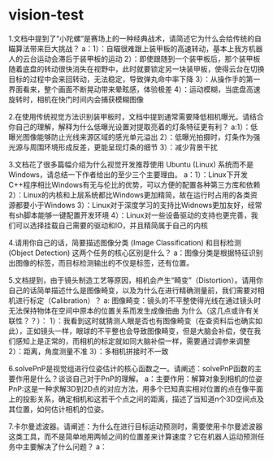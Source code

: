 # vision-test

1.文档中提到了“小陀螺”是赛场上的一种经典战术，请简述它为什么会给传统的自瞄算法带来巨大挑战？
  a：1）：自瞄很难跟上装甲板的高速转动，基本上我方机器人的云台运动会滞后于装甲板的运动
     2）：即使跟随到一个装甲板后，那个装甲板随着底盘的转动很快消失在视野中，此时就要锁定另一块装甲板，使得云台在切换目标的过程中会来回转动，无法稳定，导致弹丸命中率下降
     3）：从操作手的第一界面看来，整个画面不断晃动带来晕眩感，体验极差
     4）：运动模糊，当底盘高速旋转时，相机在快门时间内会捕获模糊图像

2.在使用传统视觉方法识别装甲板时，文档中提到通常需要降低相机曝光。请结合你自己的理解，解释为什么低曝光设置对提取亮着的灯条特征更有利？
  a:1）：低曝光图像能够防止光线来源区域的感光单元溢出
    2）：低曝光拍摄时，灯条作为强光源与周围环境形成反差，更能呈现灯条的细节
    3）：减少背景干扰

3.文档花了很多篇幅介绍为什么视觉开发推荐使用 Ubuntu (Linux) 系统而不是Windows，请总结一下作者给出的至少三个主要理由。
  a：1）：Linux下开发C++程序相比Windows有无与伦比的优势，可以方便的配置各种第三方库和依赖
     2）：Linux的内核和上层系统都比Windows更加精简，故在运行时占用的各类资源都要小于Windows
     3）：Linux对于深度学习的支持比Widnows更加友好，经常有sh脚本能够一键配置开发环境
     4）：Linux对一些设备驱动的支持也更完善，我们可以选择挂载自己需要的驱动和IO，并且精简属于自己的内核

4.请用你自己的话，简要描述图像分类 (Image Classification) 和目标检测 (Object Detection) 这两个任务的核心区别是什么？
  a：图像分类是根据特征识别出图像的标签，而目标检测输出的不仅是标签，还有位置。

5.文档提到，由于镜头制造工艺等原因，相机会产生“畸变”（Distortion）。请用你自己的话简单描述什么是图像畸变，以及为什么在进行精确测量前，我们需要对相机进行标定（Calibration）？
  a: 图像畸变：镜头的不平整使得光线在通过镜头时无法保持物体在空间中原本的位置关系而发生成像扭曲
     为什么（这几点或许有关联性？？）：
            1）：我看到这时就猜测人眼是否也有图像畸变（在查资料后也确实如此），正如镜头一样，眼球的不平整也会导致图像畸变，但是大脑会补偿，使在我们感知上是正常的，而相机的标定就如同大脑补偿一样，需要通过调参来调整
            2）：距离，角度测量不准
            3）：多相机拼接时不一致

6.solvePnP是视觉组进行位姿估计的核心函数之一。请阐述：solvePnP函数的主要作用是什么？谈谈自己对于PnP的理解。
  a：主要作用：解算对象到相机的位姿
     PnP:这是一种求解3D到2D点的对应方法，用多个已知真实相对位置的点在像平面上的投影关系，确定相机和这若干个点之间的距离，描述了当知道n个3D空间点及其位置，如何估计相机的位姿。

7.卡尔曼滤波器。请阐述：为什么在进行目标运动预测时，需要使用卡尔曼滤波器这类工具，而不是简单地用两帧之间的位置差来计算速度？它在机器人运动预测任务中主要解决了什么问题？
  a：

